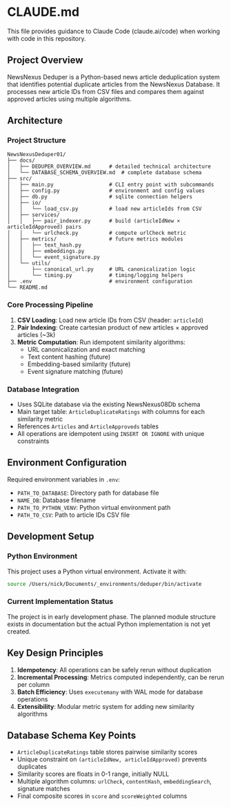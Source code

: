 # CLAUDE.md

This file provides guidance to Claude Code (claude.ai/code) when working with code in this repository.

## Project Overview

NewsNexus Deduper is a Python-based news article deduplication system that identifies potential duplicate articles from the NewsNexus Database. It processes new article IDs from CSV files and compares them against approved articles using multiple algorithms.

## Architecture

### Project Structure
```
NewsNexusDeduper01/
├── docs/
│   ├── DEDUPER_OVERVIEW.md      # detailed technical architecture
│   └── DATABASE_SCHEMA_OVERVIEW.md  # complete database schema
├── src/
│   ├── main.py                  # CLI entry point with subcommands
│   ├── config.py                # environment and config values
│   ├── db.py                    # sqlite connection helpers
│   ├── io/
│   │   └── load_csv.py          # load new articleIds from CSV
│   ├── services/
│   │   ├── pair_indexer.py      # build (articleIdNew × articleIdApproved) pairs
│   │   └── urlcheck.py          # compute urlCheck metric
│   ├── metrics/                 # future metrics modules
│   │   ├── text_hash.py
│   │   ├── embeddings.py
│   │   └── event_signature.py
│   └── utils/
│       ├── canonical_url.py     # URL canonicalization logic
│       └── timing.py            # timing/logging helpers
├── .env                         # environment configuration
└── README.md
```

### Core Processing Pipeline
1. **CSV Loading**: Load new article IDs from CSV (header: `articleId`)
2. **Pair Indexing**: Create cartesian product of new articles × approved articles (~3k)
3. **Metric Computation**: Run idempotent similarity algorithms:
   - URL canonicalization and exact matching
   - Text content hashing (future)
   - Embedding-based similarity (future)
   - Event signature matching (future)

### Database Integration
- Uses SQLite database via the existing NewsNexus08Db schema
- Main target table: `ArticleDuplicateRatings` with columns for each similarity metric
- References `Articles` and `ArticleApproveds` tables
- All operations are idempotent using `INSERT OR IGNORE` with unique constraints

## Environment Configuration

Required environment variables in `.env`:
- `PATH_TO_DATABASE`: Directory path for database file
- `NAME_DB`: Database filename
- `PATH_TO_PYTHON_VENV`: Python virtual environment path
- `PATH_TO_CSV`: Path to article IDs CSV file

## Development Setup

### Python Environment
This project uses a Python virtual environment. Activate it with:
```bash
source /Users/nick/Documents/_environments/deduper/bin/activate
```

### Current Implementation Status
The project is in early development phase. The planned module structure exists in documentation but the actual Python implementation is not yet created.

## Key Design Principles

1. **Idempotency**: All operations can be safely rerun without duplication
2. **Incremental Processing**: Metrics computed independently, can be rerun per column
3. **Batch Efficiency**: Uses `executemany` with WAL mode for database operations
4. **Extensibility**: Modular metric system for adding new similarity algorithms

## Database Schema Key Points

- `ArticleDuplicateRatings` table stores pairwise similarity scores
- Unique constraint on `(articleIdNew, articleIdApproved)` prevents duplicates
- Similarity scores are floats in 0-1 range, initially NULL
- Multiple algorithm columns: `urlCheck`, `contentHash`, `embeddingSearch`, signature matches
- Final composite scores in `score` and `scoreWeighted` columns